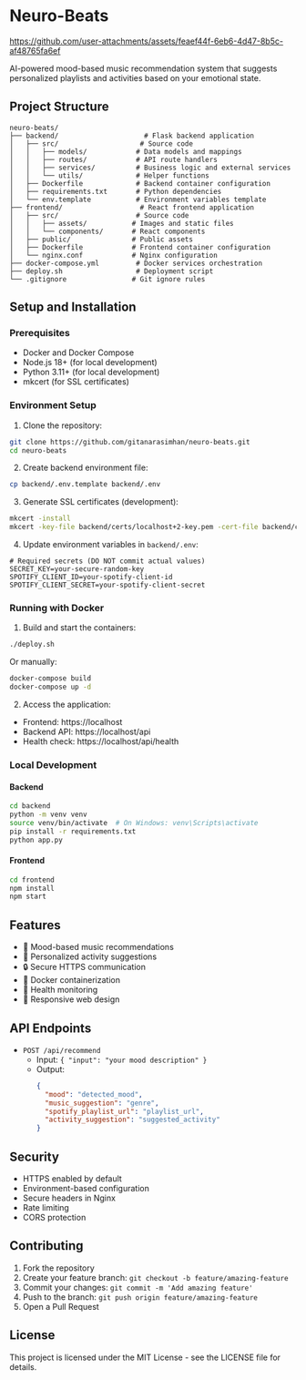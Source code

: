 # Neuro-Beats

https://github.com/user-attachments/assets/feaef44f-6eb6-4d47-8b5c-af48765fa6ef

AI-powered mood-based music recommendation system that suggests personalized playlists and activities based on your emotional state.

## Project Structure

```
neuro-beats/
├── backend/                     # Flask backend application
│   ├── src/                    # Source code
│   │   ├── models/            # Data models and mappings
│   │   ├── routes/            # API route handlers
│   │   ├── services/          # Business logic and external services
│   │   └── utils/             # Helper functions
│   ├── Dockerfile             # Backend container configuration
│   ├── requirements.txt       # Python dependencies
│   └── env.template           # Environment variables template
├── frontend/                   # React frontend application
│   ├── src/                   # Source code
│   │   ├── assets/           # Images and static files
│   │   └── components/       # React components
│   ├── public/               # Public assets
│   ├── Dockerfile            # Frontend container configuration
│   └── nginx.conf            # Nginx configuration
├── docker-compose.yml         # Docker services orchestration
├── deploy.sh                  # Deployment script
└── .gitignore                # Git ignore rules
```

## Setup and Installation

### Prerequisites
- Docker and Docker Compose
- Node.js 18+ (for local development)
- Python 3.11+ (for local development)
- mkcert (for SSL certificates)

### Environment Setup

1. Clone the repository:
```bash
git clone https://github.com/gitanarasimhan/neuro-beats.git
cd neuro-beats
```

2. Create backend environment file:
```bash
cp backend/.env.template backend/.env
```

3. Generate SSL certificates (development):
```bash
mkcert -install
mkcert -key-file backend/certs/localhost+2-key.pem -cert-file backend/certs/localhost+2.pem localhost 127.0.0.1
```

4. Update environment variables in `backend/.env`:
```env
# Required secrets (DO NOT commit actual values)
SECRET_KEY=your-secure-random-key
SPOTIFY_CLIENT_ID=your-spotify-client-id
SPOTIFY_CLIENT_SECRET=your-spotify-client-secret
```

### Running with Docker

1. Build and start the containers:
```bash
./deploy.sh
```

Or manually:
```bash
docker-compose build
docker-compose up -d
```

2. Access the application:
- Frontend: https://localhost
- Backend API: https://localhost/api
- Health check: https://localhost/api/health

### Local Development

#### Backend
```bash
cd backend
python -m venv venv
source venv/bin/activate  # On Windows: venv\Scripts\activate
pip install -r requirements.txt
python app.py
```

#### Frontend
```bash
cd frontend
npm install
npm start
```

## Features

- 🎵 Mood-based music recommendations
- 🎯 Personalized activity suggestions
- 🔒 Secure HTTPS communication
- 🚀 Docker containerization
- 🔄 Health monitoring
- 📱 Responsive web design

## API Endpoints

- `POST /api/recommend`
  - Input: `{ "input": "your mood description" }`
  - Output: 
    ```json
    {
      "mood": "detected_mood",
      "music_suggestion": "genre",
      "spotify_playlist_url": "playlist_url",
      "activity_suggestion": "suggested_activity"
    }
    ```

## Security

- HTTPS enabled by default
- Environment-based configuration
- Secure headers in Nginx
- Rate limiting
- CORS protection

## Contributing

1. Fork the repository
2. Create your feature branch: `git checkout -b feature/amazing-feature`
3. Commit your changes: `git commit -m 'Add amazing feature'`
4. Push to the branch: `git push origin feature/amazing-feature`
5. Open a Pull Request

## License

This project is licensed under the MIT License - see the LICENSE file for details. 
